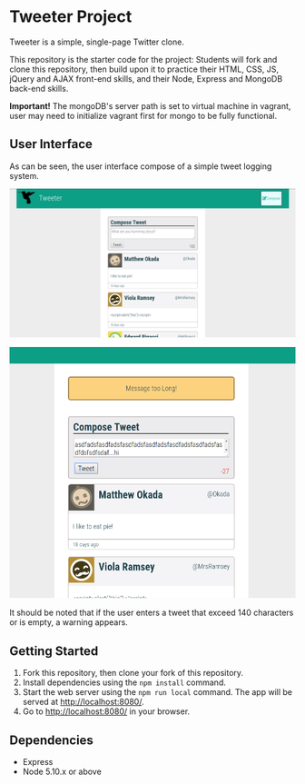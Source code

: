 # Tweeter Project

Tweeter is a simple, single-page Twitter clone.

This repository is the starter code for the project: Students will fork and clone this repository, then build upon it to practice their HTML, CSS, JS, jQuery and AJAX front-end skills, and their Node, Express and MongoDB back-end skills.

**Important!** The mongoDB's server path is set to virtual machine in vagrant, user may need to initialize vagrant first for mongo to be fully functional.

## User Interface

As can be seen, the user interface compose of a simple tweet logging system.

![Screenshot](screenshot1.png)

![Screenshot](screenshot2.png)

It should be noted that if the user enters a tweet that exceed 140 characters or is empty, a warning appears.

## Getting Started

1. Fork this repository, then clone your fork of this repository.
2. Install dependencies using the `npm install` command.
3. Start the web server using the `npm run local` command. The app will be served at <http://localhost:8080/>.
4. Go to <http://localhost:8080/> in your browser.

## Dependencies

- Express
- Node 5.10.x or above
